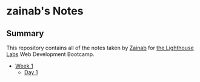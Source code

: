 # zainab's Notes
## Summary 

This repository contains all of the notes taken by [Zainab](https://github.com/zainab66) for [the Lighthouse Labs](https://web.compass.lighthouselabs.ca/days/w01d1/activities/757) Web Development Bootcamp.
* [Week 1](/Week_1)
  * [Day 1](/Week_1/Day_1)